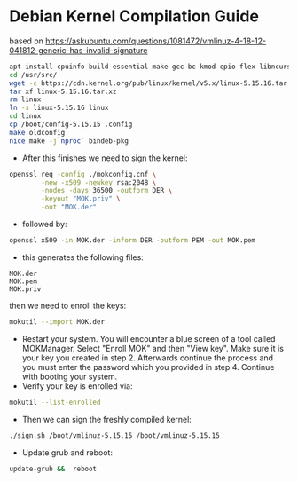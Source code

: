 # Debian Kernel Compilation Guide

based on https://askubuntu.com/questions/1081472/vmlinuz-4-18-12-041812-generic-has-invalid-signature

```bash
apt install cpuinfo build-essential make gcc bc kmod cpio flex libncurses5-dev libelf-dev libssl-dev dwarve bison rsync sbsigntool
cd /usr/src/
wget -c https://cdn.kernel.org/pub/linux/kernel/v5.x/linux-5.15.16.tar.xz
tar xf linux-5.15.16.tar.xz
rm linux
ln -s linux-5.15.16 linux
cd linux
cp /boot/config-5.15.15 .config
make oldconfig
nice make -j`nproc` bindeb-pkg
```

* After this finishes we need to sign the kernel:

```bash
openssl req -config ./mokconfig.cnf \
        -new -x509 -newkey rsa:2048 \
        -nodes -days 36500 -outform DER \
        -keyout "MOK.priv" \
        -out "MOK.der"
```

* followed by:
```bash
openssl x509 -in MOK.der -inform DER -outform PEM -out MOK.pem
```

* this generates the following files:

```commandline
MOK.der
MOK.pem
MOK.priv
```

then we need to enroll the keys:
```bash
mokutil --import MOK.der
```
* Restart your system. You will encounter a blue screen of a tool called MOKManager. Select "Enroll MOK" and then "View key". Make sure it is your key you created in step 2. Afterwards continue the process and you must enter the password which you provided in step 4. Continue with booting your system.
* Verify your key is enrolled via:
```bash
mokutil --list-enrolled
```

* Then we can sign the freshly compiled kernel:
```bash
./sign.sh /boot/vmlinuz-5.15.15 /boot/vmlinuz-5.15.15
```

* Update grub and reboot:
```bash
update-grub &&  reboot
```
